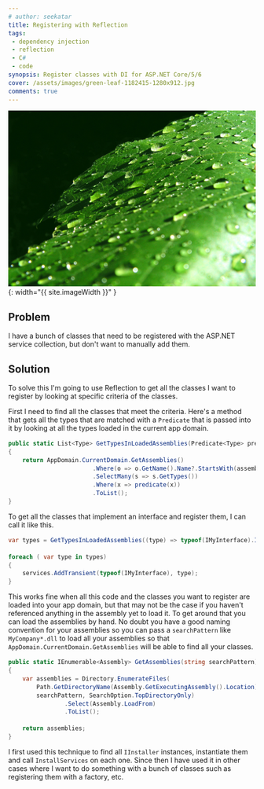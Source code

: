 ```yaml
---
# author: seekatar
title: Registering with Reflection
tags:
 - dependency injection
 - reflection
 - C#
 - code
synopsis: Register classes with DI for ASP.NET Core/5/6
cover: /assets/images/green-leaf-1182415-1280x912.jpg
comments: true
---
```


![image](/assets/images/green-leaf-1182415-1280x912.jpg){: width="{{ site.imageWidth }}" }

## Problem

I have a bunch of classes that need to be registered with the ASP.NET service collection, but don't want to manually add them.<!--more-->

## Solution

To solve this I'm going to use Reflection to get all the classes I want to register by looking at specific criteria of the classes.

First I need to find all the classes that meet the criteria. Here's a method that gets all the types that are matched with a `Predicate` that is passed into it by looking at all the types loaded in the current app domain.

```csharp
public static List<Type> GetTypesInLoadedAssemblies(Predicate<Type> predicate, string assemblyPrefix = "")
{
    return AppDomain.CurrentDomain.GetAssemblies()
                        .Where(o => o.GetName().Name?.StartsWith(assemblyPrefix, StringComparison.OrdinalIgnoreCase) ?? false)
                        .SelectMany(s => s.GetTypes())
                        .Where(x => predicate(x))
                        .ToList();
}
```

To get all the classes that implement an interface and register them, I can call it like this.

```csharp
var types = GetTypesInLoadedAssemblies((type) => typeof(IMyInterface).IsAssignableFrom(type) && !type.IsInterface && !type.IsAbstract);

foreach ( var type in types)
{
    services.AddTransient(typeof(IMyInterface), type);
}
```

This works fine when all this code and the classes you want to register are loaded into your app domain, but that may not be the case if you haven't referenced anything in the assembly yet to load it. To get around that you can load the assemblies by hand. No doubt you have a good naming convention for your assemblies so you can pass a `searchPattern` like `MyCompany*.dll` to load all your assemblies so that `AppDomain.CurrentDomain.GetAssemblies` will be able to find all your classes.

```csharp
public static IEnumerable<Assembly> GetAssemblies(string searchPattern)
{
    var assemblies = Directory.EnumerateFiles(
        Path.GetDirectoryName(Assembly.GetExecutingAssembly().Location) ?? throw new InvalidOperationException(),
        searchPattern, SearchOption.TopDirectoryOnly)
                .Select(Assembly.LoadFrom)
                .ToList();

    return assemblies;
}
```

I first used this technique to find all `IInstaller` instances, instantiate them and call `InstallServices` on each one. Since then I have used it in other cases where I want to do something with a bunch of classes such as registering them with a factory, etc.
